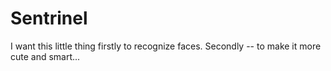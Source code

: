# Sentrinel
I want this little thing firstly to recognize faces. Secondly -- to make it more cute and smart...
